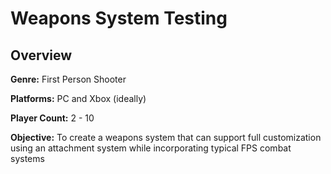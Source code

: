 # Weapons System Testing
## Overview

**Genre:** First Person Shooter

**Platforms:** PC and Xbox (ideally)

**Player Count:** 2 - 10

**Objective:** To create a weapons system that can support full customization using an attachment system while incorporating typical FPS combat systems
